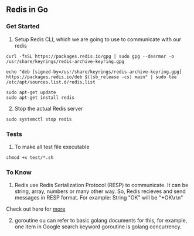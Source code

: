 ## Redis in Go

### Get Started
1. Setup Redis CLI, which we are going to use to communicate with our redis
```
curl -fsSL https://packages.redis.io/gpg | sudo gpg --dearmor -o /usr/share/keyrings/redis-archive-keyring.gpg

echo "deb [signed-by=/usr/share/keyrings/redis-archive-keyring.gpg] https://packages.redis.io/deb $(lsb_release -cs) main" | sudo tee /etc/apt/sources.list.d/redis.list

sudo apt-get update
sudo apt-get install redis
```

2. Stop the actual Redis server
```
sudo systemctl stop redis
```

### Tests
1. To make all test file executable 
```
chmod +x test/*.sh
```


### To Know
1. Redis use Redis Serialization Protocol (RESP) to communicate. It can be string, array, numbers or many other way. So, Redis recieves and send messages in RESP format. For example: String "OK" will be "+OK\r\n"

Check out here for [more](https://redis.io/docs/latest/develop/reference/protocol-spec/)

2. goroutine
ou can refer to basic golang documents for this, for example, one item in Google search keyword goroutine is golang concurrency.